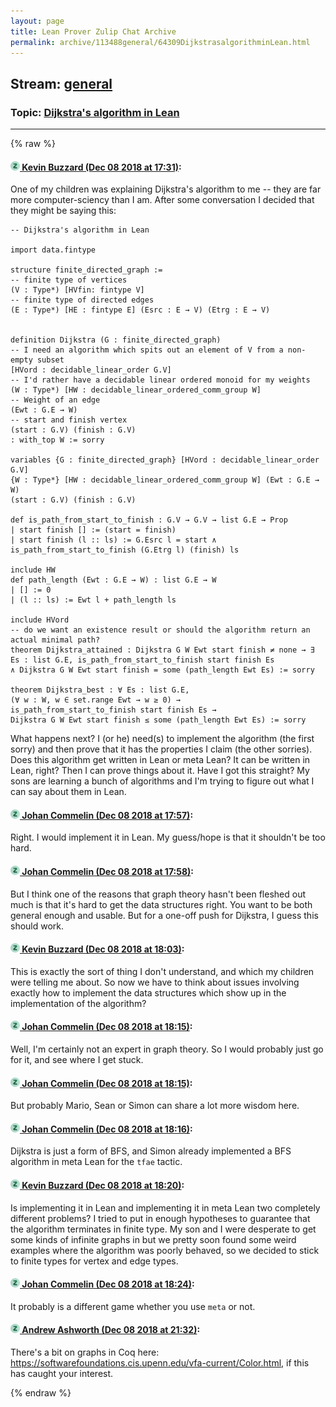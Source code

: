 ```yaml
---
layout: page
title: Lean Prover Zulip Chat Archive 
permalink: archive/113488general/64309DijkstrasalgorithminLean.html
---
```


## Stream: [general](index.html)
### Topic: [Dijkstra's algorithm in Lean](64309DijkstrasalgorithminLean.html)

---


{% raw %}
#### [![Click to go to Zulip](../../assets/img/zulip2.png) Kevin Buzzard (Dec 08 2018 at 17:31)](https://leanprover.zulipchat.com/#narrow/stream/113488-general/topic/Dijkstra%27s%20algorithm%20in%20Lean/near/151183263):
One of my children was explaining Dijkstra's algorithm to me -- they are far more computer-sciency than I am. After some conversation I decided that they might be saying this:

```lean
-- Dijkstra's algorithm in Lean

import data.fintype

structure finite_directed_graph :=
-- finite type of vertices
(V : Type*) [HVfin: fintype V]
-- finite type of directed edges
(E : Type*) [HE : fintype E] (Esrc : E → V) (Etrg : E → V)


definition Dijkstra (G : finite_directed_graph)
-- I need an algorithm which spits out an element of V from a non-empty subset
[HVord : decidable_linear_order G.V]
-- I'd rather have a decidable linear ordered monoid for my weights
(W : Type*) [HW : decidable_linear_ordered_comm_group W] 
-- Weight of an edge
(Ewt : G.E → W)
-- start and finish vertex
(start : G.V) (finish : G.V)
: with_top W := sorry

variables {G : finite_directed_graph} [HVord : decidable_linear_order G.V]
{W : Type*} [HW : decidable_linear_ordered_comm_group W] (Ewt : G.E → W)
(start : G.V) (finish : G.V)

def is_path_from_start_to_finish : G.V → G.V → list G.E → Prop
| start finish [] := (start = finish)
| start finish (l :: ls) := G.Esrc l = start ∧ is_path_from_start_to_finish (G.Etrg l) (finish) ls

include HW
def path_length (Ewt : G.E → W) : list G.E → W
| [] := 0
| (l :: ls) := Ewt l + path_length ls

include HVord
-- do we want an existence result or should the algorithm return an actual minimal path?
theorem Dijkstra_attained : Dijkstra G W Ewt start finish ≠ none → ∃ Es : list G.E, is_path_from_start_to_finish start finish Es 
∧ Dijkstra G W Ewt start finish = some (path_length Ewt Es) := sorry

theorem Dijkstra_best : ∀ Es : list G.E,
(∀ w : W, w ∈ set.range Ewt → w ≥ 0) →
is_path_from_start_to_finish start finish Es → 
Dijkstra G W Ewt start finish ≤ some (path_length Ewt Es) := sorry

```

What happens next? I (or he) need(s) to implement the algorithm (the first sorry) and then prove that it has the properties I claim (the other sorries). Does this algorithm get written in Lean or meta Lean? It can be written in Lean, right? Then I can prove things about it. Have I got this straight? My sons are learning a bunch of algorithms and I'm trying to figure out what I can say about them in Lean.

#### [![Click to go to Zulip](../../assets/img/zulip2.png) Johan Commelin (Dec 08 2018 at 17:57)](https://leanprover.zulipchat.com/#narrow/stream/113488-general/topic/Dijkstra%27s%20algorithm%20in%20Lean/near/151184026):
Right. I would implement it in Lean. My guess/hope is that it shouldn't be too hard.

#### [![Click to go to Zulip](../../assets/img/zulip2.png) Johan Commelin (Dec 08 2018 at 17:58)](https://leanprover.zulipchat.com/#narrow/stream/113488-general/topic/Dijkstra%27s%20algorithm%20in%20Lean/near/151184072):
But I think one of the reasons that graph theory hasn't been fleshed out much is that it's hard to get the data structures right. You want to be both general enough and usable. But for a one-off push for Dijkstra, I guess this should work.

#### [![Click to go to Zulip](../../assets/img/zulip2.png) Kevin Buzzard (Dec 08 2018 at 18:03)](https://leanprover.zulipchat.com/#narrow/stream/113488-general/topic/Dijkstra%27s%20algorithm%20in%20Lean/near/151184218):
This is exactly the sort of thing I don't understand, and which my children were telling me about. So now we have to think about issues involving exactly how to implement the data structures which show up in the implementation of the algorithm?

#### [![Click to go to Zulip](../../assets/img/zulip2.png) Johan Commelin (Dec 08 2018 at 18:15)](https://leanprover.zulipchat.com/#narrow/stream/113488-general/topic/Dijkstra%27s%20algorithm%20in%20Lean/near/151184617):
Well, I'm certainly not an expert in graph theory. So I would probably just go for it, and see where I get stuck.

#### [![Click to go to Zulip](../../assets/img/zulip2.png) Johan Commelin (Dec 08 2018 at 18:15)](https://leanprover.zulipchat.com/#narrow/stream/113488-general/topic/Dijkstra%27s%20algorithm%20in%20Lean/near/151184621):
But probably Mario, Sean or Simon can share a lot more wisdom here.

#### [![Click to go to Zulip](../../assets/img/zulip2.png) Johan Commelin (Dec 08 2018 at 18:16)](https://leanprover.zulipchat.com/#narrow/stream/113488-general/topic/Dijkstra%27s%20algorithm%20in%20Lean/near/151184664):
Dijkstra is just a form of BFS, and Simon already implemented a BFS algorithm in meta Lean for the `tfae` tactic.

#### [![Click to go to Zulip](../../assets/img/zulip2.png) Kevin Buzzard (Dec 08 2018 at 18:20)](https://leanprover.zulipchat.com/#narrow/stream/113488-general/topic/Dijkstra%27s%20algorithm%20in%20Lean/near/151184794):
Is implementing it in Lean and implementing it in meta Lean two completely different problems? I tried to put in enough hypotheses to guarantee that the algorithm terminates in finite type. My son and I were desperate to get some kinds of infinite graphs in but we pretty soon found some weird examples where the algorithm was poorly behaved, so we decided to stick to finite types for vertex and edge types.

#### [![Click to go to Zulip](../../assets/img/zulip2.png) Johan Commelin (Dec 08 2018 at 18:24)](https://leanprover.zulipchat.com/#narrow/stream/113488-general/topic/Dijkstra%27s%20algorithm%20in%20Lean/near/151184909):
It probably is a different game whether you use `meta` or not.

#### [![Click to go to Zulip](../../assets/img/zulip2.png) Andrew Ashworth (Dec 08 2018 at 21:32)](https://leanprover.zulipchat.com/#narrow/stream/113488-general/topic/Dijkstra%27s%20algorithm%20in%20Lean/near/151194004):
There's a bit on graphs in Coq here: https://softwarefoundations.cis.upenn.edu/vfa-current/Color.html, if this has caught your interest.


{% endraw %}
